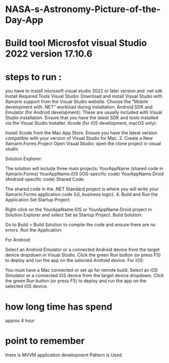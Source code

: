 # NASA-s-Astronomy-Picture-of-the-Day-App
# Build tool Microsfot visual Studio 2022 version 17.10.6
# steps to run : 
you have to install microsoft visual studio 2022 or later version and .net sdk
Install Required Tools
Visual Studio:
Download and install Visual Studio with Xamarin support from the Visual Studio website. Choose the “Mobile development with .NET” workload during installation.
Android SDK and Emulator (for Android development):
These are usually included with Visual Studio installation. Ensure that you have the latest SDK and tools installed via the Visual Studio Installer.
Xcode (for iOS development, macOS only):

Install Xcode from the Mac App Store. Ensure you have the latest version compatible with your version of Visual Studio for Mac.
2. Create a New Xamarin.Forms Project
Open Visual Studio:
open the clone project in visual studio

Solution Explorer:

The solution will include three main projects:
YourAppName (shared code in Xamarin.Forms)
YourAppName.iOS (iOS-specific code)
YourAppName.Droid (Android-specific code)
Shared Code:

The shared code in the .NET Standard project is where you will write your Xamarin.Forms application code (UI, business logic).
4. Build and Run the Application
Set Startup Project:

Right-click on the YourAppName.iOS or YourAppName.Droid project in Solution Explorer and select Set as Startup Project.
Build Solution:

Go to Build > Build Solution to compile the code and ensure there are no errors.
Run the Application:

For Android:

Select an Android Emulator or a connected Android device from the target device dropdown in Visual Studio.
Click the green Run button (or press F5) to deploy and run the app on the selected Android device.
For iOS:

You must have a Mac connected or set up for remote build.
Select an iOS Simulator or a connected iOS device from the target device dropdown.
Click the green Run button (or press F5) to deploy and run the app on the selected iOS device.

# how long time has spend 
 approx 4 hour

# point to remember 
there is MVVM application development Pattern is Used.

